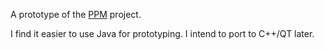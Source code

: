 A prototype of the [PPM](https://github.com/ustegrew/PPM) project.

I find it easier to use Java for prototyping. I intend to port to C++/QT later.
 